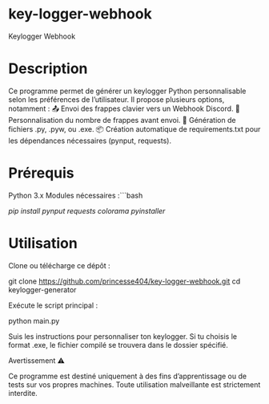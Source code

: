# key-logger-webhook

Keylogger Webhook
# Description
Ce programme permet de générer un keylogger Python personnalisable selon les préférences de l’utilisateur. Il propose plusieurs options, notamment :
📤 Envoi des frappes clavier vers un Webhook Discord.
🔢 Personnalisation du nombre de frappes avant envoi.
📂 Génération de fichiers .py, .pyw, ou .exe.
📦 Création automatique de requirements.txt pour les dépendances nécessaires (pynput, requests).

# Prérequis
Python 3.x
Modules nécessaires :```bash

*pip install pynput requests colorama pyinstaller*

# Utilisation
    
Clone ou télécharge ce dépôt :

git clone https://github.com/princesse404/key-logger-webhook.git
cd keylogger-generator

Exécute le script principal :

python main.py


    
Suis les instructions pour personnaliser ton keylogger.
Si tu choisis le format .exe, le fichier compilé se trouvera dans le dossier spécifié.

Avertissement ⚠️

Ce programme est destiné uniquement à des fins d’apprentissage ou de tests sur vos propres machines. Toute utilisation malveillante est strictement interdite.
